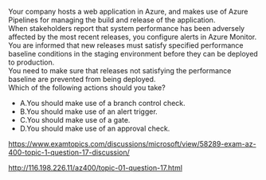 Your company hosts a web application in Azure, and makes use of Azure Pipelines for managing the build and release of the application.<br/>When stakeholders report that system performance has been adversely affected by the most recent releases, you configure alerts in Azure Monitor.<br/>You are informed that new releases must satisfy specified performance baseline conditions in the staging environment before they can be deployed to production.<br/>You need to make sure that releases not satisfying the performance baseline are prevented from being deployed.<br/>Which of the following actions should you take?<br/><ul><li class="multi-choice-item"><span class="multi-choice-letter" data-choice-letter="A">A.</span>You should make use of a branch control check.</li><li class="multi-choice-item"><span class="multi-choice-letter" data-choice-letter="B">B.</span>You should make use of an alert trigger.</li><li class="multi-choice-item correct-hidden"><span class="multi-choice-letter" data-choice-letter="C">C.</span>You should make use of a gate.</li><li class="multi-choice-item"><span class="multi-choice-letter" data-choice-letter="D">D.</span>You should make use of an approval check.</li></ul><p><a href="https://www.examtopics.com/discussions/microsoft/view/58289-exam-az-400-topic-1-question-17-discussion/">https://www.examtopics.com/discussions/microsoft/view/58289-exam-az-400-topic-1-question-17-discussion/</a></p><p><a href="http://116.198.226.11/az400/topic-01-question-17.html">http://116.198.226.11/az400/topic-01-question-17.html</a></p><script src="https://giscus.app/client.js"                    data-repo="azsamples/az204"                    data-repo-id="R_kgDOMRXzDQ"                    data-category="General"                    data-category-id="DIC_kwDOMRXzDc4Cgi27"                    data-mapping="pathname"                    data-strict="0"                    data-reactions-enabled="0"                    data-emit-metadata="0"                    data-input-position="bottom"                    data-theme="preferred_color_scheme"                    data-lang="en"                    crossorigin="anonymous"                    async>                    </script>